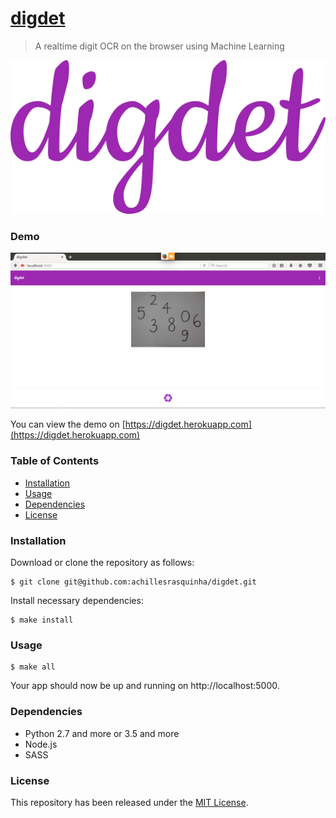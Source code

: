 # [digdet](https://digdet.herokuapp.com)
> A realtime digit OCR on the browser using Machine Learning

![](.github/logo.png)

### Demo
![](.github/demo.gif)

You can view the demo on [https://digdet.herokuapp.com](https://digdet.herokuapp.com)

### Table of Contents
* [Installation](#installation)
* [Usage](#usage)
* [Dependencies](#dependencies)
* [License](#license)

### Installation
Download or clone the repository as follows:

```console
$ git clone git@github.com:achillesrasquinha/digdet.git
```

Install necessary dependencies:

```console
$ make install
```

### Usage

```console
$ make all
```

Your app should now be up and running on http://localhost:5000.

### Dependencies
* Python 2.7 and more or 3.5 and more
* Node.js
* SASS

### License
This repository has been released under the [MIT License](LICENSE).
